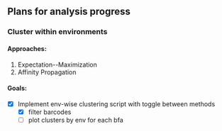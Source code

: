 ## Plans for analysis progress

### Cluster within environments

#### Approaches:

1. Expectation--Maximization
2. Affinity Propagation

#### Goals:

- [x] Implement env-wise clustering script with toggle between methods
  - [x] filter barcodes
  - [ ] plot clusters by env for each bfa
